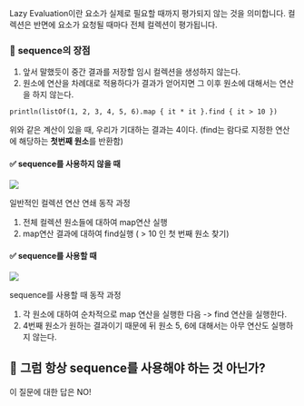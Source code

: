 

Lazy Evaluation이란 요소가 실제로 필요할 때까지 평가되지 않는 것을 의미합니다. 컬렉션은 반면에 요소가 요청될 때마다 전체 컬렉션이 평가됩니다.

### 📌 **sequence의 장점**

1. 앞서 말했듯이 중간 결과를 저장할 임시 컬렉션을 생성하지 않는다. 
2. 원소에 연산을 차례대로 적용하다가 결과가 얻어지면 그 이후 원소에 대해서는 연산을 하지 않는다.

```
println(listOf(1, 2, 3, 4, 5, 6).map { it * it }.find { it > 10 })
```

위와 같은 계산이 있을 때, 우리가 기대하는 결과는 4이다. (find는 람다로 지정한 연산에 해당하는 **첫번째 원소**를 반환함)

#### **✅ sequence를 사용하지 않을 때**

![](https://blog.kakaocdn.net/dn/JEEiB/btrBKvWERrP/xk5g20r1HaKUpO4K2v7RwK/img.png)

일반적인 컬렉션 연산 연쇄 동작 과정

1. 전체 컬렉션 원소들에 대하여 map연산 실행
2. map연산 결과에 대하여 find실행 ( > 10 인 첫 번째 원소 찾기)

#### ****✅** sequence를 사용할 때**

![](https://blog.kakaocdn.net/dn/mqXiF/btrBKpvrxiR/DQ2Vk0N52KVwlttrNeBGB0/img.png)

sequence를 사용할 때 동작 과정

1. 각 원소에 대하여 순차적으로 map 연산을 실행한 다음 -> find 연산을 실행한다. 
2. 4번째 원소가 원하는 결과이기 때문에 뒤 원소 5, 6에 대해서는 아무 연산도 실행하지 않는다. 

## 🤔 **그럼 항상 sequence를 사용해야 하는 것 아닌가?** 

이 질문에 대한 답은 NO!
